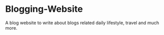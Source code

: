 # Blogging-Website
A blog website to write about blogs related daily lifestyle, travel and much more.
